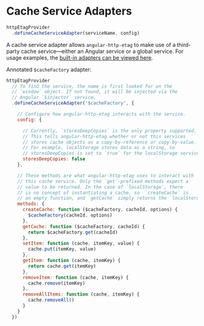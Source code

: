# Cache Service Adapters

``` javascript
httpEtagProvider
  .defineCacheServiceAdapter(serviceName, config)
```

A cache service adapter allows `angular-http-etag` to make use of a third-party
cache service—either an Angular service or a global service. For usage examples,
the [built-in adapters can be viewed here](../src/cacheServiceAdapters.js).

Annotated `$cacheFactory` adapter:

``` javascript
httpEtagProvider
  // To find the service, the name is first looked for on the
  // `window` object. If not found, it will be injected via the
  // Angular `$injector` service.
  .defineCacheServiceAdapter('$cacheFactory', {

    // Configure how angular-http-etag interacts with the service.
    config: {

      // Currently, `storesDeepCopies` is the only property supported.
      // This tells angular-http-etag whether or not this services
      // stores cache objects as a copy-by-reference or copy-by-value.
      // For example, localStorage stores data as a string, so
      // storesDeepCopies is set to `true` for the localStorage service.
      storesDeepCopies: false
    },

    // These methods are what angular-http-etag uses to interact with
    // this cache service. Only the `get`-prefixed methods expect a
    // value to be returned. In the case of `localStorage`, there
    // is no concept of instantiating a cache, so  `createCache` is
    // an empty function, and `getCache` simply returns the `localStorage` object.
    methods: {
      createCache: function ($cacheFactory, cacheId, options) {
        $cacheFactory(cacheId, options)
      },
      getCache: function ($cacheFactory, cacheId) {
        return $cacheFactory.get(cacheId)
      },
      setItem: function (cache, itemKey, value) {
        cache.put(itemKey, value)
      },
      getItem: function (cache, itemKey) {
        return cache.get(itemKey)
      },
      removeItem: function (cache, itemKey) {
        cache.remove(itemKey)
      },
      removeAllItems: function (cache, itemKey) {
        cache.removeAll()
      }
    }
  })
```
